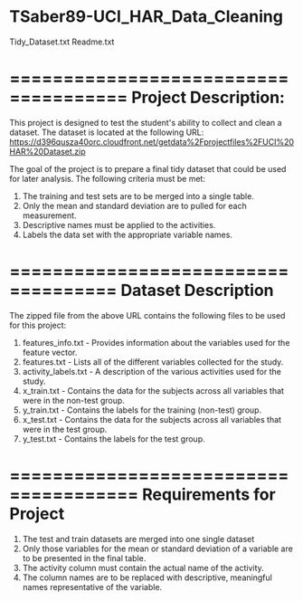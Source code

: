 # TSaber89-UCI_HAR_Data_Cleaning
Tidy_Dataset.txt
Readme.txt

=====================================
Project Description:
=====================================
This project is designed to test the student's ability to collect and clean a dataset.  The dataset is located at the following URL:
https://d396qusza40orc.cloudfront.net/getdata%2Fprojectfiles%2FUCI%20HAR%20Dataset.zip

The goal of the project is to prepare a final tidy dataset that could be used for later analysis.  The following criteria must be met:
1. The training and test sets are to be merged into a single table.
2. Only the mean and standard deviation are to pulled for each measurement.
3. Descriptive names must be applied to the activities.
4. Labels the data set with the appropriate variable names.

====================================
Dataset Description
====================================
The zipped file from the above URL contains the following files to be used for this project:
1. features_info.txt - Provides information about the variables used for the feature vector.
2. features.txt - Lists all of the different variables collected for the study.
3. activity_labels.txt - A description of the various activities used for the study.
4. x_train.txt - Contains the data for the subjects across all variables that were in the non-test group.
5. y_train.txt - Contains the labels for the training (non-test) group.
6. x_test.txt - Contains the data for the subjects across all variables that were in the test group.
7. y_test.txt - Contains the labels for the test group.

======================================
Requirements for Project
======================================
1. The test and train datasets are merged into one single dataset
2. Only those variables for the mean or standard deviation of a variable are to be presented in the final table.
3. The activity column must contain the actual name of the activity.
4. The column names are to be replaced with descriptive, meaningful names representative of the variable.
